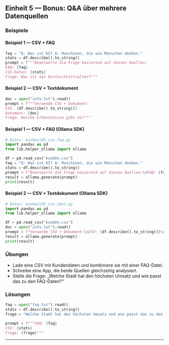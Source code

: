 ## Einheit 5 — Bonus: Q&A über mehrere Datenquellen

### Beispiele

#### Beispiel 1 — CSV + FAQ

```python
faq = "Q: Was ist KI? A: Maschinen, die wie Menschen denken."
stats = df.describe().to_string()
prompt = f"""Beantworte die Frage basierend auf diesen Quellen:
FAQ: {faq}
CSV-Daten: {stats}
Frage: Was ist das Durchschnittsalter?"""
```

#### Beispiel 2 — CSV + Textdokument

```python
doc = open("info.txt").read()
prompt = f"""Verwende CSV + Dokument:
CSV: {df.describe().to_string()}
Dokument: {doc}
Frage: Welche Erkenntnisse gibt es?"""
```

#### Beispiel 1 — CSV + FAQ (Ollama SDK)

```python
# Datei: einheit45_csv_faq.py
import pandas as pd
from lib.helper_ollama import ollama

df = pd.read_csv("kunden.csv")
faq = "Q: Was ist KI? A: Maschinen, die wie Menschen denken."
stats = df.describe().to_string()
prompt = f"Beantworte die Frage basierend auf diesen Quellen:\nFAQ: {faq}\nCSV-Daten: {stats}\nFrage: Was ist das Durchschnittsalter?"
result = ollama.generate(prompt)
print(result)
```

#### Beispiel 2 — CSV + Textdokument (Ollama SDK)

```python
# Datei: einheit45_csv_text.py
import pandas as pd
from lib.helper_ollama import ollama

df = pd.read_csv("kunden.csv")
doc = open("info.txt").read()
prompt = f"Verwende CSV + Dokument:\nCSV: {df.describe().to_string()}\nDokument: {doc}\nFrage: Welche Erkenntnisse gibt es?"
result = ollama.generate(prompt)
print(result)
```

### Übungen

- Lade eine CSV mit Kundendaten und kombiniere sie mit einer FAQ-Datei.
- Schreibe eine App, die beide Quellen gleichzeitig analysiert.
- Stelle die Frage: „Welche Stadt hat den höchsten Umsatz und wie passt das zu den FAQ-Daten?“

### Lösungen

```python
faq = open("faq.txt").read()
stats = df.describe().to_string()
frage = "Welche Stadt hat den höchsten Umsatz und wie passt das zu den FAQ-Daten?"

prompt = f"""FAQ: {faq}
CSV: {stats}
Frage: {frage}"""
```

---

